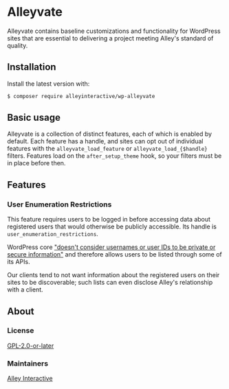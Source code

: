 # Alleyvate

Alleyvate contains baseline customizations and functionality for WordPress sites that are essential to delivering a project meeting Alley's standard of quality.

## Installation

Install the latest version with:

```bash
$ composer require alleyinteractive/wp-alleyvate
```

## Basic usage

Alleyvate is a collection of distinct features, each of which is enabled by default. Each feature has a handle, and sites can opt out of individual features with the `alleyvate_load_feature` or `alleyvate_load_{$handle}` filters.  Features load on the `after_setup_theme` hook, so your filters must be in place before then.

## Features

### User Enumeration Restrictions

This feature requires users to be logged in before accessing data about registered users that would otherwise be publicly accessible. Its handle is `user_enumeration_restrictions`.

WordPress core ["doesn't consider usernames or user IDs to be private or secure information"][1] and therefore allows users to be listed through some of its APIs.

Our clients tend to not want information about the registered users on their sites to be discoverable; such lists can even disclose Alley's relationship with a client.

## About

### License

[GPL-2.0-or-later](https://github.com/alleyinteractive/wp-alleyvate/blob/main/LICENSE)

### Maintainers

[Alley Interactive](https://github.com/alleyinteractive)

[1]: https://make.wordpress.org/core/handbook/testing/reporting-security-vulnerabilities/#why-are-disclosures-of-usernames-or-user-ids-not-a-security-issue
